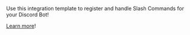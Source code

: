 Use this integration template to register and handle Slash Commands for your Discord Bot!

[Learn more](https://developer.fusebit.io/docs/discord-slash-commands)!
